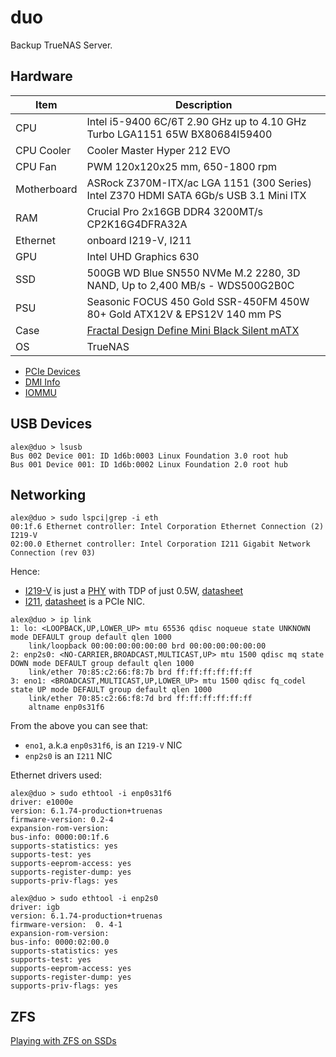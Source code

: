 # duo

Backup TrueNAS Server.

## Hardware

Item|Description
----|----------
CPU|Intel i5-9400 6C/6T 2.90 GHz up to 4.10 GHz Turbo LGA1151 65W BX80684I59400
CPU Cooler|Cooler Master Hyper 212 EVO
CPU Fan|PWM 120x120x25 mm, 650-1800 rpm
Motherboard|ASRock Z370M-ITX/ac LGA 1151 (300 Series) Intel Z370 HDMI SATA 6Gb/s USB 3.1 Mini ITX
RAM|Crucial Pro 2x16GB DDR4 3200MT/s CP2K16G4DFRA32A
Ethernet|onboard I219-V, I211
GPU|Intel UHD Graphics 630
SSD|500GB WD Blue SN550 NVMe M.2 2280, 3D NAND, Up to 2,400 MB/s - WDS500G2B0C
PSU|Seasonic FOCUS 450 Gold SSR-450FM 450W 80+ Gold ATX12V & EPS12V 140 mm PS
Case|[Fractal Design Define Mini Black Silent mATX](https://www.newegg.com/Product/Product.aspx?Item=N82E16811352011)
OS|TrueNAS

* [PCIe Devices](lspci.html)
* [DMI Info](dmi.html)
* [IOMMU](iommu.html)

## USB Devices

```
alex@duo > lsusb
Bus 002 Device 001: ID 1d6b:0003 Linux Foundation 3.0 root hub
Bus 001 Device 001: ID 1d6b:0002 Linux Foundation 2.0 root hub
```

## Networking

```
alex@duo > sudo lspci|grep -i eth
00:1f.6 Ethernet controller: Intel Corporation Ethernet Connection (2) I219-V
02:00.0 Ethernet controller: Intel Corporation I211 Gigabit Network Connection (rev 03)
```
Hence:
* [I219-V](https://ark.intel.com/content/www/us/en/ark/products/82186/intel-ethernet-connection-i219v.html)
is just a [PHY](https://en.wikipedia.org/wiki/Physical_layer) with TDP of just
0.5W, [datasheet](https://cdrdv2.intel.com/v1/dl/getcontent/612523)
* [I211](https://www.intel.com/content/www/us/en/products/sku/64404/intel-ethernet-controller-i211at/specifications.html),
[datasheet](https://cdrdv2.intel.com/v1/dl/getcontent/333017) is a PCIe NIC.


```
alex@duo > ip link
1: lo: <LOOPBACK,UP,LOWER_UP> mtu 65536 qdisc noqueue state UNKNOWN mode DEFAULT group default qlen 1000
    link/loopback 00:00:00:00:00:00 brd 00:00:00:00:00:00
2: enp2s0: <NO-CARRIER,BROADCAST,MULTICAST,UP> mtu 1500 qdisc mq state DOWN mode DEFAULT group default qlen 1000
    link/ether 70:85:c2:66:f8:7b brd ff:ff:ff:ff:ff:ff
3: eno1: <BROADCAST,MULTICAST,UP,LOWER_UP> mtu 1500 qdisc fq_codel state UP mode DEFAULT group default qlen 1000
    link/ether 70:85:c2:66:f8:7d brd ff:ff:ff:ff:ff:ff
    altname enp0s31f6

```

From the above you can see that:

* `eno1`, a.k.a `enp0s31f6`, is an `I219-V` NIC
* `enp2s0` is an `I211` NIC

Ethernet drivers used:

```
alex@duo > sudo ethtool -i enp0s31f6
driver: e1000e
version: 6.1.74-production+truenas
firmware-version: 0.2-4
expansion-rom-version:
bus-info: 0000:00:1f.6
supports-statistics: yes
supports-test: yes
supports-eeprom-access: yes
supports-register-dump: yes
supports-priv-flags: yes

alex@duo > sudo ethtool -i enp2s0
driver: igb
version: 6.1.74-production+truenas
firmware-version:  0. 4-1
expansion-rom-version:
bus-info: 0000:02:00.0
supports-statistics: yes
supports-test: yes
supports-eeprom-access: yes
supports-register-dump: yes
supports-priv-flags: yes
```

## ZFS

[Playing with ZFS on SSDs](zfs.html)
